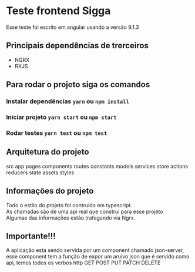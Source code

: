 # Teste frontend Sigga
Esse teste foi escrito em angular usando a versão 9.1.3
 

## Principais dependências de trerceiros

- NGRX
- RXJS 

## Para rodar o projeto siga os comandos

### Instalar dependências `yarn` ou `npm install`
### Iniciar projeto `yarn start` ou `npm start` 
### Rodar testes `yarn test` ou `npm test`


## Arquitetura do projeto

src
  app
    pages
      components
    routes
  constants
  models
  services
  store
    actions
    reducers
    state
  assets 
  styles
 
 ## Informações do projeto

 Todo o estilo do projeto foi contruido em typescript. </br>
 As chamadas são de uma api real que construi para esse projeto</br> 
 Algumas das informações estão trafegando via Ngrx.

## Importante!!!

A aplicação esta sendo servida por um component chamado json-server, esse component tem a função de expor um aruivo json que é servido como api, temos todos os verbos http GET POST PUT PATCH DELETE

 
